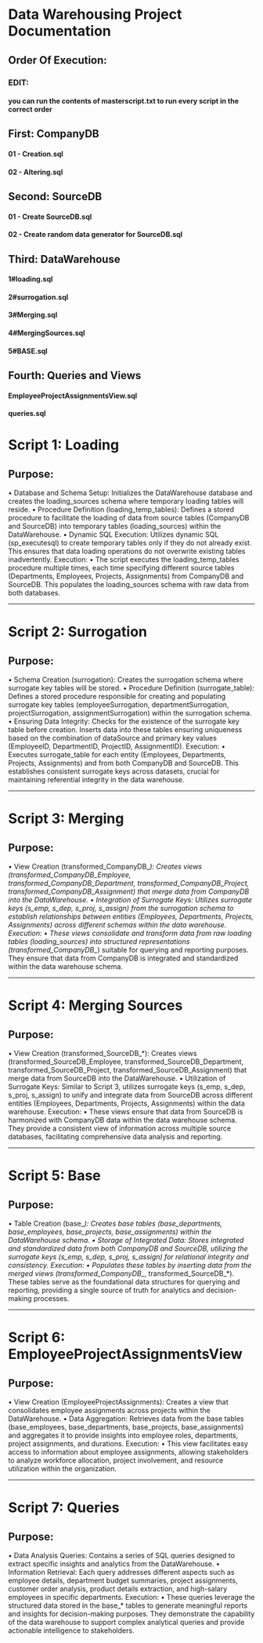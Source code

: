 # Data Warehousing Project Documentation


## Order Of Execution:
### EDIT:
#### you can run the contents of masterscript.txt to run every script in the correct order



## First: CompanyDB
#### 01 - Creation.sql
#### 02 - Altering.sql

## Second: SourceDB
#### 01 - Create SourceDB.sql
#### 02 - Create random data generator for SourceDB.sql

## Third: DataWarehouse
#### 1#loading.sql
#### 2#surrogation.sql
#### 3#Merging.sql
#### 4#MergingSources.sql
#### 5#BASE.sql

## Fourth: Queries and Views
#### EmployeeProjectAssignmentsView.sql
#### queries.sql




# Script 1: Loading
## Purpose:
•	Database and Schema Setup: Initializes the DataWarehouse database and creates the loading_sources schema where temporary loading tables will reside.
•	Procedure Definition (loading_temp_tables): Defines a stored procedure to facilitate the loading of data from source tables (CompanyDB and SourceDB) into temporary tables (loading_sources) within the DataWarehouse.
•	Dynamic SQL Execution: Utilizes dynamic SQL (sp_executesql) to create temporary tables only if they do not already exist. This ensures that data loading operations do not overwrite existing tables inadvertently.
Execution:
•	The script executes the loading_temp_tables procedure multiple times, each time specifying different source tables (Departments, Employees, Projects, Assignments) from CompanyDB and SourceDB. This populates the loading_sources schema with raw data from both databases.
________________________________________
# Script 2: Surrogation
## Purpose:
•	Schema Creation (surrogation): Creates the surrogation schema where surrogate key tables will be stored.
•	Procedure Definition (surrogate_table): Defines a stored procedure responsible for creating and populating surrogate key tables (employeeSurrogation, departmentSurrogation, projectSurrogation, assignmentSurrogation) within the surrogation schema.
•	Ensuring Data Integrity: Checks for the existence of the surrogate key table before creation. Inserts data into these tables ensuring uniqueness based on the combination of dataSource and primary key values (EmployeeID, DepartmentID, ProjectID, AssignmentID).
Execution:
•	Executes surrogate_table for each entity (Employees, Departments, Projects, Assignments) and from both CompanyDB and SourceDB. This establishes consistent surrogate keys across datasets, crucial for maintaining referential integrity in the data warehouse.
________________________________________
# Script 3: Merging
## Purpose:
•	View Creation (transformed_CompanyDB_*): Creates views (transformed_CompanyDB_Employee, transformed_CompanyDB_Department, transformed_CompanyDB_Project, transformed_CompanyDB_Assignment) that merge data from CompanyDB into the DataWarehouse.
•	Integration of Surrogate Keys: Utilizes surrogate keys (s_emp, s_dep, s_proj, s_assign) from the surrogation schema to establish relationships between entities (Employees, Departments, Projects, Assignments) across different schemas within the data warehouse.
Execution:
•	These views consolidate and transform data from raw loading tables (loading_sources) into structured representations (transformed_CompanyDB_*) suitable for querying and reporting purposes. They ensure that data from CompanyDB is integrated and standardized within the data warehouse schema.
________________________________________
# Script 4: Merging Sources
## Purpose:
•	View Creation (transformed_SourceDB_*): Creates views (transformed_SourceDB_Employee, transformed_SourceDB_Department, transformed_SourceDB_Project, transformed_SourceDB_Assignment) that merge data from SourceDB into the DataWarehouse.
•	Utilization of Surrogate Keys: Similar to Script 3, utilizes surrogate keys (s_emp, s_dep, s_proj, s_assign) to unify and integrate data from SourceDB across different entities (Employees, Departments, Projects, Assignments) within the data warehouse.
Execution:
•	These views ensure that data from SourceDB is harmonized with CompanyDB data within the data warehouse schema. They provide a consistent view of information across multiple source databases, facilitating comprehensive data analysis and reporting.
________________________________________
# Script 5: Base
## Purpose:
•	Table Creation (base_*): Creates base tables (base_departments, base_employees, base_projects, base_assignments) within the DataWarehouse schema.
•	Storage of Integrated Data: Stores integrated and standardized data from both CompanyDB and SourceDB, utilizing the surrogate keys (s_emp, s_dep, s_proj, s_assign) for relational integrity and consistency.
Execution:
•	Populates these tables by inserting data from the merged views (transformed_CompanyDB_*, transformed_SourceDB_*). These tables serve as the foundational data structures for querying and reporting, providing a single source of truth for analytics and decision-making processes.
________________________________________
# Script 6: EmployeeProjectAssignmentsView
## Purpose:
•	View Creation (EmployeeProjectAssignments): Creates a view that consolidates employee assignments across projects within the DataWarehouse.
•	Data Aggregation: Retrieves data from the base tables (base_employees, base_departments, base_projects, base_assignments) and aggregates it to provide insights into employee roles, departments, project assignments, and durations.
Execution:
•	This view facilitates easy access to information about employee assignments, allowing stakeholders to analyze workforce allocation, project involvement, and resource utilization within the organization.
________________________________________
# Script 7: Queries
## Purpose:
•	Data Analysis Queries: Contains a series of SQL queries designed to extract specific insights and analytics from the DataWarehouse.
•	Information Retrieval: Each query addresses different aspects such as employee details, department budget summaries, project assignments, customer order analysis, product details extraction, and high-salary employees in specific departments.
Execution:
•	These queries leverage the structured data stored in the base_* tables to generate meaningful reports and insights for decision-making purposes. They demonstrate the capability of the data warehouse to support complex analytical queries and provide actionable intelligence to stakeholders.

